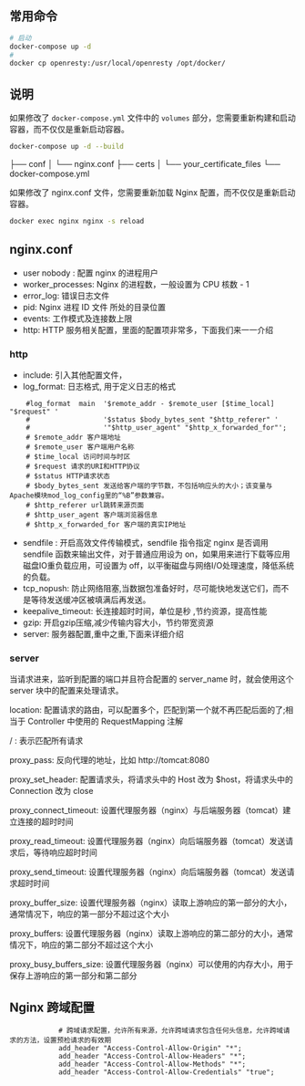 ## 常用命令

```bash
# 启动
docker-compose up -d
# 
docker cp openresty:/usr/local/openresty /opt/docker/
```

## 说明

如果修改了 `docker-compose.yml` 文件中的 `volumes` 部分，您需要重新构建和启动容器，而不仅仅是重新启动容器。

```bash
docker-compose up -d --build
```

├── conf
│ └── nginx.conf
├── certs
│ └── your_certificate_files
└── docker-compose.yml


如果修改了 nginx.conf 文件，您需要重新加载 Nginx 配置，而不仅仅是重新启动容器。

```bash
docker exec nginx nginx -s reload
```


## nginx.conf

* user nobody : 配置 nginx 的进程用户
* worker_processes: Nginx 的进程数，一般设置为 CPU 核数 - 1
* error_log: 错误日志文件
* pid: Nginx 进程 ID 文件 所处的目录位置
* events: 工作模式及连接数上限
* http: HTTP 服务相关配置，里面的配置项非常多，下面我们来一一介绍

### http

* include: 引入其他配置文件，
* log_format: 日志格式, 用于定义日志的格式

```text
    #log_format  main  '$remote_addr - $remote_user [$time_local] "$request" '
    #                  '$status $body_bytes_sent "$http_referer" '
    #                  '"$http_user_agent" "$http_x_forwarded_for"';
    # $remote_addr 客户端地址
    # $remote_user 客户端用户名称
    # $time_local 访问时间与时区
    # $request 请求的URI和HTTP协议
    # $status HTTP请求状态
    # $body_bytes_sent 发送给客户端的字节数，不包括响应头的大小；该变量与Apache模块mod_log_config里的“%B”参数兼容。
    # $http_referer url跳转来源页面
    # $http_user_agent 客户端浏览器信息
    # $http_x_forwarded_for 客户端的真实IP地址
```

* sendfile : 开启高效文件传输模式，sendfile 指令指定 nginx 是否调用 sendfile 函数来输出文件，对于普通应用设为
  on，如果用来进行下载等应用磁盘IO重负载应用，可设置为 off，以平衡磁盘与网络I/O处理速度，降低系统的负载。
* tcp_nopush: 防止网络阻塞,当数据包准备好时，尽可能快地发送它们，而不是等待发送缓冲区被填满后再发送。
* keepalive_timeout: 长连接超时时间，单位是秒 ,节约资源，提高性能
* gzip: 开启gzip压缩,减少传输内容大小，节约带宽资源
* server: 服务器配置,重中之重,下面来详细介绍

### server
当请求进来，监听到配置的端口并且符合配置的 server_name 时，就会使用这个 server 块中的配置来处理请求。

location: 配置请求的路由，可以配置多个，匹配到第一个就不再匹配后面的了;相当于 Controller 中使用的 RequestMapping 注解

/ : 表示匹配所有请求

proxy_pass: 反向代理的地址，比如 http://tomcat:8080

proxy_set_header: 配置请求头，将请求头中的 Host 改为 $host，将请求头中的 Connection 改为 close

proxy_connect_timeout: 设置代理服务器（nginx）与后端服务器（tomcat）建立连接的超时时间

proxy_read_timeout: 设置代理服务器（nginx）向后端服务器（tomcat）发送请求后，等待响应超时时间

proxy_send_timeout: 设置代理服务器（nginx）向后端服务器（tomcat）发送请求超时时间

proxy_buffer_size: 设置代理服务器（nginx）读取上游响应的第一部分的大小，通常情况下，响应的第一部分不超过这个大小

proxy_buffers: 设置代理服务器（nginx）读取上游响应的第二部分的大小，通常情况下，响应的第二部分不超过这个大小

proxy_busy_buffers_size: 设置代理服务器（nginx）可以使用的内存大小，用于保存上游响应的第一部分和第二部分


## Nginx 跨域配置

```editorconfig
            # 跨域请求配置，允许所有来源，允许跨域请求包含任何头信息，允许跨域请求的方法，设置预检请求的有效期
            add_header "Access-Control-Allow-Origin" "*";
            add_header "Access-Control-Allow-Headers" "*";
            add_header "Access-Control-Allow-Methods" "*";
            add_header "Access-Control-Allow-Credentials" "true";
```
